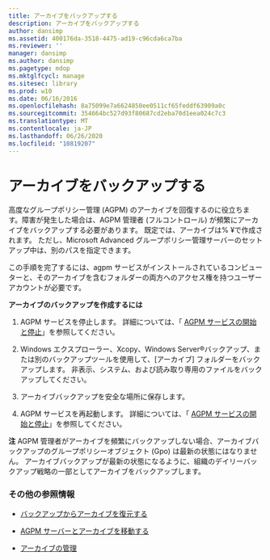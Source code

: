 ```yaml
---
title: アーカイブをバックアップする
description: アーカイブをバックアップする
author: dansimp
ms.assetid: 400176da-3518-4475-ad19-c96cda6ca7ba
ms.reviewer: ''
manager: dansimp
ms.author: dansimp
ms.pagetype: mdop
ms.mktglfcycl: manage
ms.sitesec: library
ms.prod: w10
ms.date: 06/16/2016
ms.openlocfilehash: 8a75099e7a6624850ee0511cf65feddf63909a0c
ms.sourcegitcommit: 354664bc527d93f80687cd2eba70d1eea024c7c3
ms.translationtype: MT
ms.contentlocale: ja-JP
ms.lasthandoff: 06/26/2020
ms.locfileid: "10819207"
---
```

# アーカイブをバックアップする


高度なグループポリシー管理 (AGPM) のアーカイブを回復するのに役立ちます。障害が発生した場合は、AGPM 管理者 (フルコントロール) が頻繁にアーカイブをバックアップする必要があります。 既定では、アーカイブは% ¥で作成されます。 ただし、Microsoft Advanced グループポリシー管理サーバーのセットアップ中は、別のパスを指定できます。

この手順を完了するには、agpm サービスがインストールされているコンピューターと、そのアーカイブを含むフォルダーの両方へのアクセス権を持つユーザーアカウントが必要です。

**アーカイブのバックアップを作成するには**

1.  AGPM サービスを停止します。 詳細については、「 [AGPM サービスの開始と停止](start-and-stop-the-agpm-service-agpm30ops.md)」を参照してください。

2.  Windows エクスプローラー、Xcopy、Windows Server®バックアップ、または別のバックアップツールを使用して、[アーカイブ] フォルダーをバックアップします。 非表示、システム、および読み取り専用のファイルをバックアップしてください。

3.  アーカイブバックアップを安全な場所に保存します。

4.  AGPM サービスを再起動します。 詳細については、「 [AGPM サービスの開始と停止](start-and-stop-the-agpm-service-agpm30ops.md)」を参照してください。

**注** AGPM 管理者がアーカイブを頻繁にバックアップしない場合、アーカイブバックアップのグループポリシーオブジェクト (Gpo) は最新の状態にはなりません。 アーカイブバックアップが最新の状態になるように、組織のデイリーバックアップ戦略の一部としてアーカイブをバックアップします。

 

### その他の参照情報

-   [バックアップからアーカイブを復元する](restore-the-archive-from-a-backup.md)

-   [AGPM サーバーとアーカイブを移動する](move-the-agpm-server-and-the-archive.md)

-   [アーカイブの管理](managing-the-archive.md)

 

 





